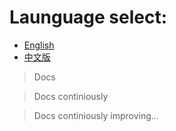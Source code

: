 # Launguage select: 
- [English](./cn/README.md "English version")
- [中文版](./cn/README.md "中文版")


> Docs 

> Docs continiously 

> Docs continiously improving...



